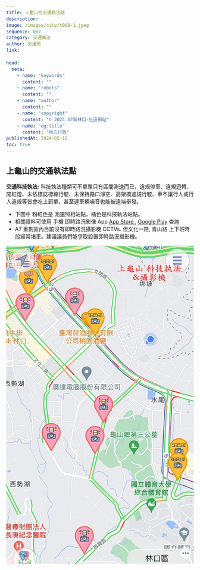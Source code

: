 ```yaml
---
title: 上龜山的交通執法點
description:
image: /images/city/t008-1.jpeg
sequence: 007
category: 交通執法
author: 交通局
link:

head:
  meta:
    - name: "keywords"
      content: ""
    - name: "robots"
      content: ""
    - name: "author"
      content: ""
    - name: "copyright"
      content: "© 2024 A7新林口-社區網站"
    - name: "og:title"
      content: "地方行政"
publishedAt: 2024-02-18
toc: true
---
```


## 上龜山的交通執法點

**交通科技執法:** 科技執法種類可不單單只有區間測速而已，違規停車、違規迴轉、闖紅燈、未依標誌標線行駛、未保持路口淨空、高架橋違規行駛、車不讓行人或行人違規等皆會吃上罰單，甚至連車輛噪音也能被遠端舉發。

- 下圖中 粉紅色是 測速照相站點，橘色是科技執法站點。
- 相關資料可使用 手機 即時路況影像 App <a href="https://apps.apple.com/tw/app/%E5%8D%B3%E6%99%82%E8%B7%AF%E6%B3%81%E5%BD%B1%E5%83%8F/id1513092130"> App Store </a>,
  <a href="https://play.google.com/store/apps/details?id=app.doitwell.cctvs&hl=zh_TW&gl=US&pli=1">Google Play</a>
  查詢
- A7 重劃區內目前沒有即時路況攝影機 CCTVs. 但文化一路, 青山路 上下班時段經常堵車。建議議員們能爭取設置即時路況攝影機。

![t008-1.jpeg](/images/city/t008-1.jpeg)
